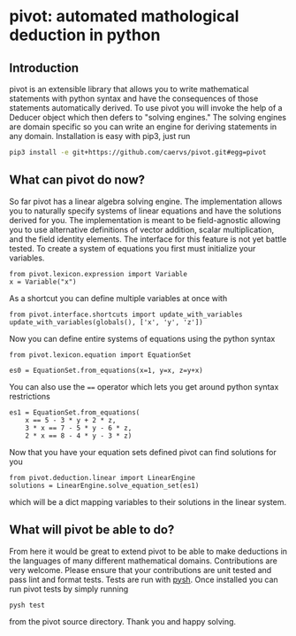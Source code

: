 # pivot: automated mathological deduction in python

## Introduction

pivot is an extensible library that allows you to write mathematical statements with python syntax and have the consequences of those statements automatically derived. To use pivot you will invoke the help of a Deducer object which then defers to "solving engines." The solving engines are domain specific so you can write an engine for deriving statements in any domain. Installation is easy with pip3, just run

```bash
pip3 install -e git+https://github.com/caervs/pivot.git#egg=pivot
```

## What can pivot do now?

So far pivot has a linear algebra solving engine. The implementation allows you to naturally specify systems of linear equations and have the solutions derived for you. The implementation is meant to be field-agnostic allowing you to use alternative definitions of vector addition, scalar multiplication, and the field identity elements. The interface for this feature is not yet battle tested. To create a system of equations you first must initialize your variables.

```python3
from pivot.lexicon.expression import Variable
x = Variable("x")
```

As a shortcut you can define multiple variables at once with

```python3
from pivot.interface.shortcuts import update_with_variables
update_with_variables(globals(), ['x', 'y', 'z'])
```

Now you can define entire systems of equations using the python syntax

```python3
from pivot.lexicon.equation import EquationSet

es0 = EquationSet.from_equations(x=1, y=x, z=y+x)
```

You can also use the `==` operator which lets you get around python syntax restrictions

```python3
es1 = EquationSet.from_equations(
    x == 5 - 3 * y + 2 * z,
    3 * x == 7 - 5 * y - 6 * z,
    2 * x == 8 - 4 * y - 3 * z)
```

Now that you have your equation sets defined pivot can find solutions for you

```python3
from pivot.deduction.linear import LinearEngine
solutions = LinearEngine.solve_equation_set(es1)
```

which will be a dict mapping variables to their solutions in the linear system.

## What will pivot be able to do?

From here it would be great to extend pivot to be able to make deductions in the languages of many different mathematical domains. Contributions are very welcome. Please ensure that your contributions are unit tested and pass lint and format tests. Tests are run with [pysh](https://github.com/caervs/pysh). Once installed you can run pivot tests by simply running

```bash
pysh test
```

from the pivot source directory. Thank you and happy solving.
